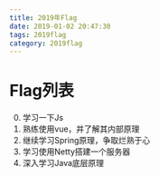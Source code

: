 ```yaml
---
title: 2019年Flag
date: 2019-01-02 20:47:30
tags: 2019flag
category: 2019flag
---
```


# Flag列表
0. 学习一下Js
1. 熟练使用vue，并了解其内部原理
2. 继续学习Spring原理，争取烂熟于心
3. 学习使用Netty搭建一个服务器
4. 深入学习Java底层原理